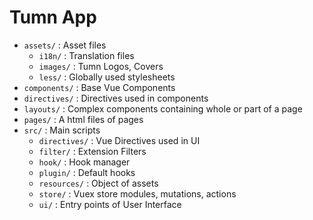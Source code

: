 # Tumn App

* `assets/` : Asset files
	* `i18n/` : Translation files
	* `images/` : Tumn Logos, Covers
	* `less/` : Globally used stylesheets
* `components/` : Base Vue Components
* `directives/` : Directives used in components
* `layouts/` : Complex components containing whole or part of a page
* `pages/` : A html files of pages
* `src/` : Main scripts
	* `directives/` : Vue Directives used in UI
	* `filter/` : Extension Filters
	* `hook/` : Hook manager
	* `plugin/` : Default hooks
	* `resources/` : Object of assets
	* `store/` : Vuex store modules, mutations, actions
	* `ui/` : Entry points of User Interface
